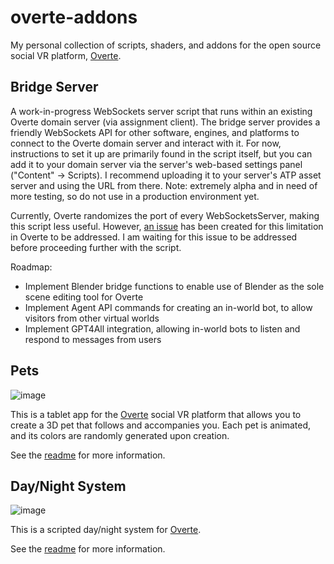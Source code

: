 # overte-addons
My personal collection of scripts, shaders, and addons for the open source social VR platform, [Overte](https://overte.org/).

## Bridge Server
A work-in-progress WebSockets server script that runs within an existing Overte domain server (via assignment client). The bridge server provides a friendly WebSockets API for other software, engines, and platforms to connect to the Overte domain server and interact with it. For now, instructions to set it up are primarily found in the script itself, but you can add it to your domain server via the server's web-based settings panel ("Content" -> Scripts). I recommend uploading it to your server's ATP asset server and using the URL from there. Note: extremely alpha and in need of more testing, so do not use in a production environment yet.

Currently, Overte randomizes the port of every WebSocketsServer, making this script less useful. However, [an issue](https://github.com/overte-org/overte/issues/396) has been created for this limitation in Overte to be addressed. I am waiting for this issue to be addressed before proceeding further with the script.

Roadmap:
- Implement Blender bridge functions to enable use of Blender as the sole scene editing tool for Overte 
- Implement Agent API commands for creating an in-world bot, to allow visitors from other virtual worlds
- Implement GPT4All integration, allowing in-world bots to listen and respond to messages from users

## Pets
![image](https://user-images.githubusercontent.com/88953117/232934794-178226a0-a672-4331-b185-b22624331f37.png)

This is a tablet app for the [Overte](https://overte.org/) social VR platform that allows you to create a 3D pet that follows and accompanies you. Each pet is animated, and its colors are randomly generated upon creation.

See the [readme](https://github.com/theanine3D/overte-addons/tree/main/pets) for more information.

## Day/Night System 
![image](https://user-images.githubusercontent.com/88953117/192127729-305ca563-9ff8-4f4c-a45f-c06d2737f8cd.png)

This is a scripted day/night system for  [Overte](https://overte.org/).

See the [readme](https://github.com/theanine3D/overte-addons/tree/main/DayNight_System) for more information.

